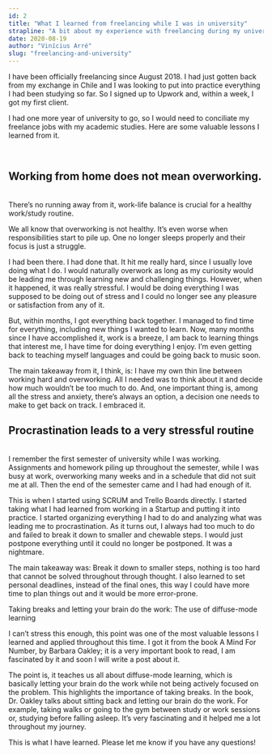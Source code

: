 ```yaml
---
id: 2
title: "What I learned from freelancing while I was in university"
strapline: "A bit about my experience with freelancing during my university course."
date: 2020-08-19
author: "Vinícius Arré"
slug: "freelancing-and-university"
---
```


I have been officially freelancing since August 2018. I had just gotten back from my exchange in Chile and I was looking to put into practice everything I had been studying so far. So I signed up to Upwork and, within a week, I got my first client.

I had one more year of university to go, so I would need to conciliate my freelance jobs with my academic studies. Here are some valuable lessons I learned from it.

<br>

## Working from home does not mean overworking.
<br>
There’s no running away from it, work-life balance is crucial for a healthy work/study routine.

We all know that overworking is not healthy. It’s even worse when responsibilities start to pile up. One no longer sleeps properly and their focus is just a struggle.

I had been there. I had done that. It hit me really hard, since I usually love doing what I do. I would naturally overwork as long as my curiosity would be leading me through learning new and challenging things. However, when it happened, it was really stressful. I would be doing everything I was supposed to be doing out of stress and I could no longer see any pleasure or satisfaction from any of it.

But, within months, I got everything back together. I managed to find time for everything, including new things I wanted to learn. Now, many months since I have accomplished it, work is a breeze, I am back to learning things that interest me, I have time for doing everything I enjoy. I’m even getting back to teaching myself languages and could be going back to music soon.

The main takeaway from it, I think, is: I have my own thin line between working hard and overworking. All I needed was to think about it and decide how much wouldn’t be too much to do. And, one important thing is, among all the stress and anxiety, there’s always an option, a decision one needs to make to get back on track. I embraced it.

## Procrastination leads to a very stressful routine
<br>
I remember the first semester of university while I was working. Assignments and homework piling up throughout the semester, while I was busy at work, overworking many weeks and in a schedule that did not suit me at all. Then the end of the semester came and I had had enough of it.

This is when I started using SCRUM and Trello Boards directly. I started taking what I had learned from working in a Startup and putting it into practice. I started organizing everything I had to do and analyzing what was leading me to procrastination. As it turns out, I always had too much to do and failed to break it down to smaller and chewable steps. I would just postpone everything until it could no longer be postponed. It was a nightmare.

The main takeaway was: Break it down to smaller steps, nothing is too hard that cannot be solved throughout through thought. I also learned to set personal deadlines, instead of the final ones, this way I could have more time to plan things out and it would be more error-prone.

Taking breaks and letting your brain do the work: The use of diffuse-mode learning

I can’t stress this enough, this point was one of the most valuable lessons I learned and applied throughout this time. I got it from the book A Mind For Number, by Barbara Oakley; it is a very important book to read, I am fascinated by it and soon I will write a post about it.

The point is, it teaches us all about diffuse-mode learning, which is basically letting your brain do the work while not being actively focused on the problem. This highlights the importance of taking breaks. In the book, Dr. Oakley talks about sitting back and letting our brain do the work. For example, taking walks or going to the gym between study or work sessions or, studying before falling asleep. It’s very fascinating and it helped me a lot throughout my journey.

This is what I have learned. Please let me know if you have any questions!
